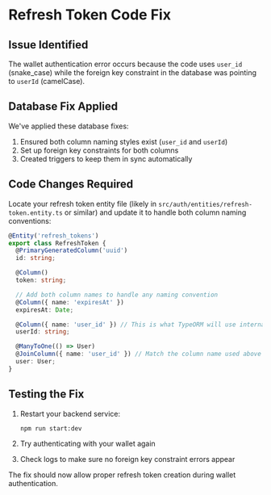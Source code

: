 # Refresh Token Code Fix

## Issue Identified

The wallet authentication error occurs because the code uses `user_id` (snake_case) while the foreign key constraint in the database was pointing to `userId` (camelCase). 

## Database Fix Applied

We've applied these database fixes:

1. Ensured both column naming styles exist (`user_id` and `userId`)
2. Set up foreign key constraints for both columns
3. Created triggers to keep them in sync automatically

## Code Changes Required

Locate your refresh token entity file (likely in `src/auth/entities/refresh-token.entity.ts` or similar) and update it to handle both column naming conventions:

```typescript
@Entity('refresh_tokens')
export class RefreshToken {
  @PrimaryGeneratedColumn('uuid')
  id: string;

  @Column()
  token: string;

  // Add both column names to handle any naming convention
  @Column({ name: 'expiresAt' })
  expiresAt: Date;

  @Column({ name: 'user_id' }) // This is what TypeORM will use internally
  userId: string;

  @ManyToOne(() => User)
  @JoinColumn({ name: 'user_id' }) // Match the column name used above
  user: User;
}
```

## Testing the Fix

1. Restart your backend service:
   ```bash
   npm run start:dev
   ```

2. Try authenticating with your wallet again
3. Check logs to make sure no foreign key constraint errors appear

The fix should now allow proper refresh token creation during wallet authentication.
